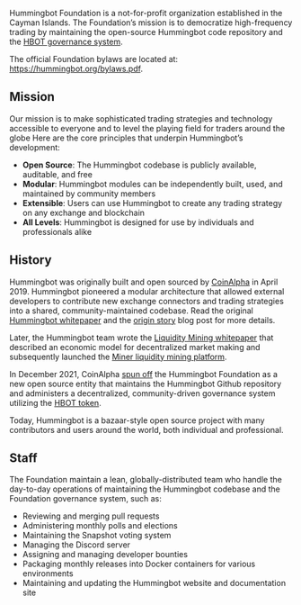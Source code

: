Hummingbot Foundation is a not-for-profit organization established in the Cayman Islands. The Foundation’s mission is to democratize high-frequency trading by maintaining the open-source Hummingbot code repository and the [HBOT governance system](/blog/faq-on-hbot-and-hummingbot-governance/).

The official Foundation bylaws are located at: <https://hummingbot.org/bylaws.pdf>.

## Mission

Our mission is to make sophisticated trading strategies and technology accessible to everyone and to level the playing field for traders around the globe Here are the core principles that underpin Hummingbot’s development:

* **Open Source**: The Hummingbot codebase is publicly available, auditable, and free
* **Modular**: Hummingbot modules can be independently built, used, and maintained by community members
* **Extensible**: Users can use Hummingbot to create any trading strategy on any exchange and blockchain
* **All Levels**: Hummingbot is designed for use by individuals and professionals alike

## History

Hummingbot was originally built and open sourced by [CoinAlpha](https://coinalpha.com) in April 2019. Hummingbot pioneered a modular architecture that allowed external developers to contribute new exchange connectors and trading strategies into a shared, community-maintained codebase. Read the original [Hummingbot whitepaper](/blog/hummingbot-whitepaper/) and the [origin story](/blog/from-hedge-fund-to-market-making-bot-the-hummingbot-origin-story/) blog post for more details.

Later, the Hummingbot team wrote the [Liquidity Mining whitepaper](/blog/liquidity-mining-whitepaper/) that described an economic model for decentralized market making and subsequently launched the [Miner liquidity mining platform](/blog/introducing-liquidity-mining-a-marketplace-for-market-makers/).

In December 2021, CoinAlpha [spun off](/blog/introducing-the-hummingbot-foundation/) the Hummingbot Foundation as a new open source entity that maintains the Hummingbot Github repository and administers a decentralized, community-driven governance system utilizing the [HBOT token](/blog/introducing-the-hummingbot-governance-token-hbot/).

Today, Hummingbot is a bazaar-style open source project with many contributors and users around the world, both individual and professional.

## Staff

The Foundation maintain a lean, globally-distributed team who handle the day-to-day operations of maintaining the Hummingbot codebase and the Foundation governance system, such as:

* Reviewing and merging pull requests
* Administering monthly polls and elections
* Maintaining the Snapshot voting system
* Managing the Discord server
* Assigning and managing developer bounties
* Packaging monthly releases into Docker containers for various environments
* Maintaining and updating the Hummingbot website and documentation site

